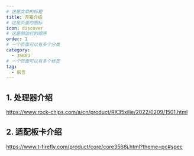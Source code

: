 ```yaml
---
# 这是文章的标题
title: 开箱介绍
# 这是页面的图标
icon: discover
# 这是侧边栏的顺序
order: 1
# 一个页面可以有多个分类
category:
  - 3568J
# 一个页面可以有多个标签
tag:
  - 前言
---
```


## 1. 处理器介绍

https://www.rock-chips.com/a/cn/product/RK35xilie/2022/0209/1501.html

## 2. 适配板卡介绍

https://www.t-firefly.com/product/core/core3568j.html?theme=pc#spec